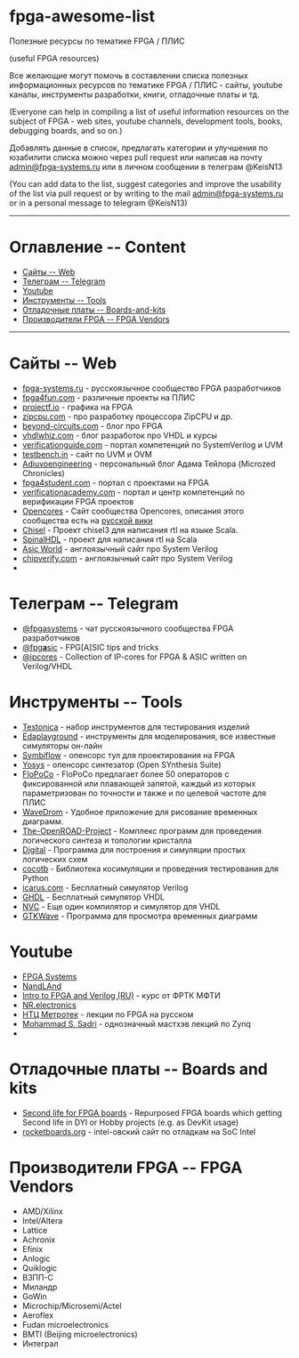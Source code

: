 # fpga-awesome-list
Полезные ресурсы по тематике FPGA / ПЛИС

(useful FPGA resources)

Все желающие могут помочь в составлении списка полезных информационных ресурсов по тематике FPGA / ПЛИС - сайты, youtube каналы, инструменты разработки, книги, отладочные платы и тд.

(Everyone can help in compiling a list of useful information resources on the subject of FPGA - web sites, youtube channels, development tools, books, debugging boards, and so on.)

Добавлять данные в список, предлагать категории и улучшения по юзабилити списка можно через pull request или написав на почту admin@fpga-systems.ru или в личном сообщении в телеграм @KeisN13

(You can add data to the list, suggest categories and improve the usability of the list via pull request or by writing to the mail admin@fpga-systems.ru or in a personal message to telegram @KeisN13)
***

# Оглавление -- Content
* [Сайты -- Web](#Сайты----Web)
* [Телеграм -- Telegram](#Телеграм----Telegram)
* [Youtube](#Youtube)
* [Инструменты -- Tools](#Инструменты----Tools)
* [Отладочные платы -- Boards-and-kits](#Отладочные-платы----Boards-and-kits)
* [Производители FPGA -- FPGA Vendors](#Производители-FPGA----FPGA-Vendors)

***

# Сайты -- Web
* [fpga-systems.ru](https://www.fpga-systems.ru) - русскоязычное сообщество FPGA разработчиков
* [fpga4fun.com](https://www.fpga4fun.com/) - различные проекты на ПЛИС
* [projectf.io](https://projectf.io/) - графика на FPGA
* [zipcpu.com](https://zipcpu.com/) - про разработку процессора ZipCPU и др.
* [beyond-circuits.com](https://www.beyond-circuits.com) - блог про FPGA
* [vhdlwhiz.com](https://vhdlwhiz.com/) - блог разработок про VHDL и курсы
* [verificationguide.com](https://verificationguide.com/) - портал компетенций по SystemVerilog и UVM
* [testbench.in](http://testbench.in) - сайт по UVM и OVM
* [Adiuvoengineering](https://www.adiuvoengineering.com/) - персональный блог Адама Тейлора (Microzed Chronicles)
* [fpga4student.com](https://www.fpga4student.com/) - портал с проектами на FPGA
* [verificationacademy.com](https://verificationacademy.com/) - портал и центр компетенций по верификации FPGA проектов
* [Opencores](https://opencores.org/) - Сайт сообщества Opencores, описания этого сообщества есть на [русской вики](https://ru.wikipedia.org/wiki/OpenCores)
* [Chisel](https://github.com/chipsalliance/chisel3) - Проект chisel3 для написания rtl на языке Scala.
* [SpinalHDL](https://github.com/SpinalHDL/SpinalHDL) - проект для написания rtl на Scala
* [Asic World](https://www.asic-world.com/systemverilog/index.html) - англоязычный сайт про System Verilog
* [chipverify.com](https://www.chipverify.com/) - англоязычный сайт про System Verilog 
* 


# Телеграм -- Telegram
* [@fpgasystems](https://t.me/fpgasystems) - чат русскоязычного сообщества FPGA разработчиков
* [@fpg**a**sic](https://t.me/fpgasic) - FPG[A]SIC tips and tricks
* [@ipcores](https://t.me/ipcores) - Collection of IP-cores for FPGA & ASIC written on Verilog/VHDL


# Инструменты -- Tools
* [Testonica](https://qi.testonica.com/) - набор инструментов для тестирования изделий
* [Edaplayground](https://edaplayground.com/) - инструменты для моделирования, все известные симуляторы он-лайн
* [Symbiflow](https://symbiflow.github.io/) - опенсорс тул для проектирования на FPGA
* [Yosys](https://github.com/YosysHQ/yosys) - опенсорс синтезатор (Open SYnthesis Suite)
* [FloPoCo](https://gitlab.inria.fr/fdupont/flopoco) - FloPoCo предлагает более 50 операторов с фиксированной или плавающей запятой, каждый из которых параметризован по точности и также и по целевой частоте для ПЛИС
* [WaveDrom](https://wavedrom.com/) - Удобное приложение для рисование временных диаграмм. 
* [The-OpenROAD-Project](https://github.com/The-OpenROAD-Project/OpenROAD-flow-scripts) - Комплекс программ для проведения логического синтеза и топологии кристалла
* [Digital](https://github.com/hneemann/Digital) - Программа для построения и симуляции простых логических схем
* [cocotb](https://github.com/cocotb/cocotb) - Библиотека косимуляции и проведения тестирования для Python
* [icarus.com](http://iverilog.icarus.com/) - Бесплатный симулятор Verilog
* [GHDL](https://github.com/ghdl/ghdl) - Бесплатный симулятор VHDL
* [NVC](https://github.com/nickg/nvc) - Еще один компилятор и симулятор для VHDL
* [GTKWave](https://github.com/gtkwave/gtkwave) - Программа для просмотра временных диаграмм



# Youtube
* [FPGA Systems](https://youtube.com/c/fpgasystems)
* [NandLAnd](https://www.youtube.com/channel/UCsdA-aNqtMA1_2T15aXePWw/videos)
* [Intro to FPGA and Verilog (RU)](https://www.youtube.com/watch?v=d-Swjqo8WZg&list=PLhtMaaf_npBz9zfsJMZC12Lk3zvHiJckr) - курс от ФРТК МФТИ
* [NR.electronics](https://www.youtube.com/channel/UCTJacQ2o8eCe09OI0G7PIYw)
* [НТЦ Метротек](https://www.youtube.com/channel/UCRMROACTUVdOVWkx_PL86uA/featured) - лекции по FPGA на русском
* [Mohammad S. Sadri](https://www.youtube.com/user/mamsadegh2) - однозначный мастхэв лекций по Zynq
* 


# Отладочные платы -- Boards and kits
* [Second life for FPGA boards](https://github.com/iDoka/awesome-fpga-boards) - Repurposed FPGA boards which getting Second life in DYI or Hobby projects (e.g. as DevKit usage)
* [rocketboards.org](https://rocketboards.org) - intel-овский сайт по отладкам на SoC Intel 


# Производители FPGA -- FPGA Vendors
* AMD/Xilinx
* Intel/Altera
* Lattice
* Achronix
* Efinix
* Anlogic
* Quiklogic
* ВЗПП-С
* Миландр
* GoWin
* Microchip/Microsemi/Actel
* Aeroflex
* Fudan microelectronics
* BMTI (Beijing microelectronics)
* Интеграл
